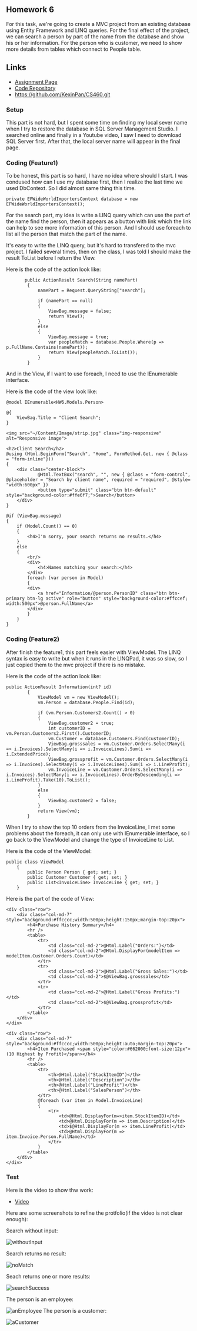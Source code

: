 ## Homework 6

For this task, we're going to create a MVC project from an existing database using Entity Framework and LINQ queries. For the final effect of the project, we can search a person by part of the name from the database and show his or her information. For the person who is customer, we need to show more details from tables which connect to People table.

## Links

* [Assignment Page](http://www.wou.edu/~morses/classes/cs46x/assignments/HW6_1819.html)
* [Code Repository](https://github.com/KexinPan/CS460/tree/master/HW6)
* https://github.com/KexinPan/CS460.git

### Setup

This part is not hard, but I spent some time on finding my local sever name when I try to restore the database in SQL Server Management Studio. I searched online and finally in a Youtube video, I saw I need to download SQL Server first. After that, the local server name will appear in the final page.

### Coding (Feature1)

To be honest, this part is so hard, I have no idea where should I start. I was condused how can I use my database first, then I realize the last time we used DbContext. So I did almost same thing this time.

```
private EFWideWorldImportersContext database = new EFWideWorldImportersContext();
```
For the search part, my idea is write a LINQ query which can use the part of the name find the person, then it appears as a button with link which the link can help to see more information of this person. And I should use foreach to list all the person that match the part of the name.

It's easy to write the LINQ query, but it's hard to transfered to the mvc project. I failed several times, then on the class, I was told I should make the result ToList before I return the View. 

Here is the code of the action look like:
```
       public ActionResult Search(String namePart)
        {
            namePart = Request.QueryString["search"];

            if (namePart == null)
            {
                ViewBag.message = false;
                return View();
            }
            else
            {
                ViewBag.message = true;
                var peopleMatch = database.People.Where(p => p.FullName.Contains(namePart));
                return View(peopleMatch.ToList());
            }
        }
```
And in the View, if I want to use foreach, I need to use the IEnumerable interface.

Here is the code of the view look like:

```
@model IEnumerable<HW6.Models.Person>

@{
    ViewBag.Title = "Client Search";
}

<img src="~/Content/Image/strip.jpg" class="img-responsive" alt="Responsive image">

<h2>Client Search</h2>
@using (Html.BeginForm("Search", "Home", FormMethod.Get, new { @class = "form-inline"}))
{
    <div class="center-block">
            @Html.TextBox("search", "", new { @class = "form-control", @placeholder = "Search by client name", required = "required", @style= "width:600px" })
            <button type="submit" class="btn btn-default" style="background-color:#ffe6f7;">Search</button>     
    </div>
}

@if (ViewBag.message)
{
    if (Model.Count() == 0)
    {
        <h4>I'm sorry, your search returns no results.</h4>
    }
    else
    {
        <br/>
        <div>
            <h4>Names matching your search:</h4>
        </div>
        foreach (var person in Model)
        {
        <div>
            <a href="Information/@person.PersonID" class="btn btn-primary btn-lg active" role="button" style="background-color:#ffccef; width:500px">@person.FullName</a>
        </div>
        }
    }
}
```

### Coding (Feature2)

After finish the feature1, this part feels easier with ViewModel. The LINQ syntax is easy to write but when it runs in the LINQPad, it was so slow, so I just copied them to the mvc project if there is no mistake.

Here is the code of the action look like:

```
public ActionResult Information(int? id)
        {
            ViewModel vm = new ViewModel();
            vm.Person = database.People.Find(id);

            if (vm.Person.Customers2.Count() > 0)
            {
                ViewBag.customer2 = true;
                int customerID = vm.Person.Customers2.First().CustomerID;
                vm.Customer = database.Customers.Find(customerID);
                ViewBag.grosssales = vm.Customer.Orders.SelectMany(i => i.Invoices).SelectMany(i => i.InvoiceLines).Sum(i => i.ExtendedPrice);
                ViewBag.grossprofit = vm.Customer.Orders.SelectMany(i => i.Invoices).SelectMany(i => i.InvoiceLines).Sum(i => i.LineProfit);
                vm.InvoiceLine = vm.Customer.Orders.SelectMany(i => i.Invoices).SelectMany(i => i.InvoiceLines).OrderByDescending(i => i.LineProfit).Take(10).ToList();
            }
            else
            {
                ViewBag.customer2 = false;
            }
            return View(vm);
        }
```
When I try to show the top 10 orders from the InvoiceLine, I met some problems about the foreach, it can only use with IEnumerable interface, so I go back to the ViewModel and change the type of InvoiceLine to List.

Here is the code of the ViewModel:

```
public class ViewModel
    {
        public Person Person { get; set; }
        public Customer Customer { get; set; }
        public List<InvoiceLine> InvoiceLine { get; set; }
    }
```

Here is the part of the code of View:

```
<div class="row">
    <div class="col-md-7" style="background:#ffcccc;width:500px;height:150px;margin-top:20px">
        <h4>Purchase History Summary</h4>
        <hr />
        <table>
            <tr>
                <td class="col-md-2">@Html.Label("Orders:")</td>
                <td class="col-md-2">@Html.DisplayFor(modelItem => modelItem.Customer.Orders.Count)</td>
            </tr>
            <tr>
                <td class="col-md-2">@Html.Label("Gross Sales:")</td>
                <td class="col-md-2">$@ViewBag.grosssales</td>
            </tr>
            <tr>
                <td class="col-md-2">@Html.Label("Gross Profits:")</td>
                <td class="col-md-2">$@ViewBag.grossprofit</td>
            </tr>
        </table>
    </div>
</div>

<div class="row">
    <div class="col-md-7" style="background:#ffcccc;width:500px;height:auto;margin-top:20px">
        <h4>Item Purchased <span style="color:#662000;font-size:12px">(10 Highest by Profit)</span></h4>
        <hr />
        <table>
            <tr>
                <th>@Html.Label("StackItemID")</th>
                <th>@Html.Label("Description")</th>
                <th>@Html.Label("LineProfit")</th>
                <th>@Html.Label("SalesPerson")</th>
            </tr>
            @foreach (var item in Model.InvoiceLine)
            {
                <tr>
                    <td>@Html.DisplayFor(m=>item.StockItemID)</td>
                    <td>@Html.DisplayFor(m => item.Description)</td>
                    <td>$@Html.DisplayFor(m => item.LineProfit)</td>
                    <td>@Html.DisplayFor(m => item.Invoice.Person.FullName)</td>
                </tr>
            }
        </table>
    </div>
</div>
```

### Test

Here is the video to show thw work:

* [Video](https://youtu.be/FxQ_sywFzzU)

Here are some screenshots to refine the protfolio(if the video is not clear enough):

Search without input:

![withoutInput](withoutInput.jpg)

Search returns no result:

![noMatch](noMatch.jpg)

Seach returns one or more results:

![searchSuccess](searchSuccess.jpg)

The person is an employee:

![anEmployee](anEmployee.jpg)
The person is a customer:

![aCustomer](aCustomer.jpg)
